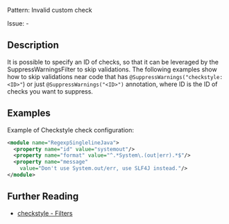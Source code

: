 Pattern: Invalid custom check

Issue: -

## Description

It is possible to specify an ID of checks, so that it can be leveraged by the SuppressWarningsFilter to skip validations. The following examples show how to skip validations near code that has `@SuppressWarnings("checkstyle:<ID>"`) or just `@SuppressWarnings("<ID>")` annotation, where ID is the ID of checks you want to suppress. 

## Examples

Example of Checkstyle check configuration: 


```xml
<module name="RegexpSinglelineJava">
  <property name="id" value="systemout"/>
  <property name="format" value="^.*System\.(out|err).*$"/>
  <property name="message"
    value="Don't use System.out/err, use SLF4J instead."/>
</module>
```

## Further Reading

* [checkstyle - Filters](https://checkstyle.sourceforge.io/config_filters.html#SuppressWarningsFilter)
